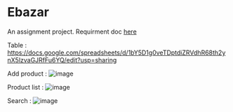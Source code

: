 # Ebazar

An assignment project.
Requirment doc [here](https://www.figma.com/design/31nj9T8Ht1KT2PVzRG8rV5/.NET-Developer?node-id=0-1&p=f&t=hzi7uN9fbNZ3uooU-0)

Table : https://docs.google.com/spreadsheets/d/1bY5D1g0veTDptdiZRVdhR68th2ynX5lzvaGJRfFu6YQ/edit?usp=sharing

Add product : 
![image](https://github.com/user-attachments/assets/fece0b15-885e-4f81-badf-4e3c82cb9cb1)

Product list : 
![image](https://github.com/user-attachments/assets/4fd66afe-f5b7-4133-a553-7a9f7adb740c)

Search : 
![image](https://github.com/user-attachments/assets/3a5a4e25-5802-485f-8317-241602a4814b)
